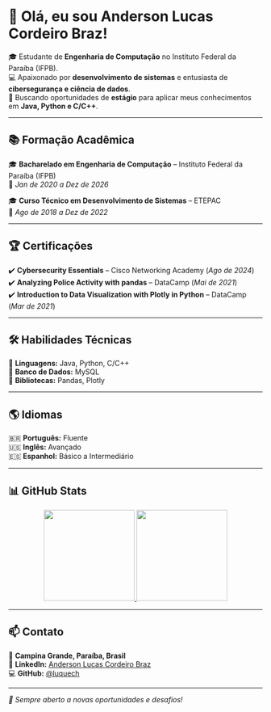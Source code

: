 # 👋 Olá, eu sou Anderson Lucas Cordeiro Braz!

🎓 Estudante de **Engenharia de Computação** no Instituto Federal da Paraíba (IFPB).  
💻 Apaixonado por **desenvolvimento de sistemas** e entusiasta de **cibersegurança e ciência de dados**.  
🚀 Buscando oportunidades de **estágio** para aplicar meus conhecimentos em **Java, Python e C/C++**.  

---

## 📚 Formação Acadêmica  
🎓 **Bacharelado em Engenharia de Computação** – Instituto Federal da Paraíba (IFPB)  
📅 *Jan de 2020 a Dez de 2026*  

🎓 **Curso Técnico em Desenvolvimento de Sistemas** – ETEPAC  
📅 *Ago de 2018 a Dez de 2022*  

---

## 🏆 Certificações  
✔️ **Cybersecurity Essentials** – Cisco Networking Academy (*Ago de 2024*)  
✔️ **Analyzing Police Activity with pandas** – DataCamp (*Mai de 2021*)  
✔️ **Introduction to Data Visualization with Plotly in Python** – DataCamp (*Mar de 2021*)  

---

## 🛠 Habilidades Técnicas  
🔹 **Linguagens:** Java, Python, C/C++  
🔹 **Banco de Dados:** MySQL  
🔹 **Bibliotecas:** Pandas, Plotly  

---

## 🌎 Idiomas  
🇧🇷 **Português:** Fluente  
🇺🇸 **Inglês:** Avançado  
🇪🇸 **Espanhol:** Básico a Intermediário  

---

## 📊 GitHub Stats  
<p align="center">
  <a href="https://github.com/luquech">
    <img height="180em" src="https://github-readme-stats.vercel.app/api?username=luquech&show_icons=true&theme=dracula&include_all_commits=true&count_private=true"/>
    <img height="180em" src="https://github-readme-stats.vercel.app/api/top-langs/?username=luquech&layout=compact&langs_count=8&theme=dracula"/>
  </a>
</p>


---

## 📫 Contato  
📍 **Campina Grande, Paraíba, Brasil**  
🔗 **LinkedIn:** [Anderson Lucas Cordeiro Braz](https://www.linkedin.com/in/anderson-lucas-cordeiro-braz-47169a281/)  
💻 **GitHub:** [@luquech](https://github.com/luquech)  

---

*🚀 Sempre aberto a novas oportunidades e desafios!*  
